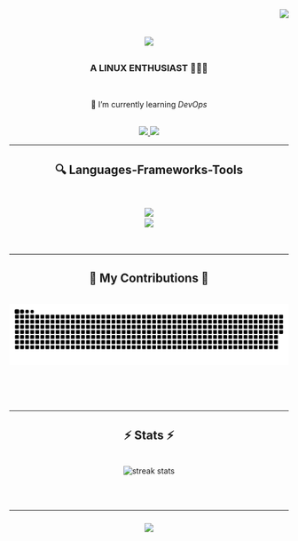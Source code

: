 <img align="right" src="https://visitor-badge.laobi.icu/badge?page_id=as1furrahman.as1furrahman" />

<h1 align="center">
  <a href="https://git.io/typing-svg">
    <img src="https://readme-typing-svg.herokuapp.com/?font=Ubuntu&size=35&center=true&vCenter=true&width=500&height=70&duration=4000&lines=Hi+There!+👾;+I'm+Asifur+Rahman!;" />
  </a>
</h1>

<h3 align="center">A LINUX ENTHUSIAST 👩🏼‍🚀</h3>

<br/>

<div align="center">
 
  🐛 I’m currently learning *DevOps*
 
 </div>

 <br/>
 
<div align="center"> 
  <a href="mailto:asifur.rahman03@proton.me">
    <img src="https://img.shields.io/badge/ProtonMail-8B89CC?style=for-the-badge&logo=protonmail&logoColor=black" target="_blank" />
  </a>
  <a href="https://www.linuxfromscratch.org/" target="_blank">
     <img src="https://img.shields.io/badge/Linux-FCC624?style=for-the-badge&logo=linux&logoColor=black" target="_blank" /> <!-- sqlite, safari, google-chrome are other good icon options -->
  </a>
</div>

 <hr/>
 
<h2 align="center"> 🔍️ Languages-Frameworks-Tools </h2>
<br/>
<p align="center">
  <a href="https://skillicons.dev">
    <img src="https://skillicons.dev/icons?i=c,cpp,py,bash,neovim,ruby" /><br>
    <img src="https://skillicons.dev/icons?i=java,javascript,nodejs,git,docker,matlab" />
  </a>
</p>

<br/>
<hr/>

<div align="center">
  <h2>🐍 My Contributions 🐍</h2>
  <br>
  <img alt="snake eating my contributions" src="https://github.com/as1furrahman/as1furrahman/blob/output/github-contribution-grid-snake.svg" />
  
  <br/><br/><br/>
</div>

<hr/>

<h2 align="center">⚡ Stats ⚡</h2>
<br>
<div align=center>
  <img width=390 src="https://streak-stats.demolab.com/?user=as1furrahman&count_private=true&theme=react&border_radius=10" alt="streak stats"/>
  
</div>

<br/><br/>
<hr/>

<h3 align="center">
  <a href="https://git.io/typing-svg">
    <img src="https://readme-typing-svg.herokuapp.com/?font=Ubuntu&size=25&center=true&vCenter=true&width=500&height=70&duration=4000&lines=Thanks+for+visiting!+👻">
  </a>
</h1>
